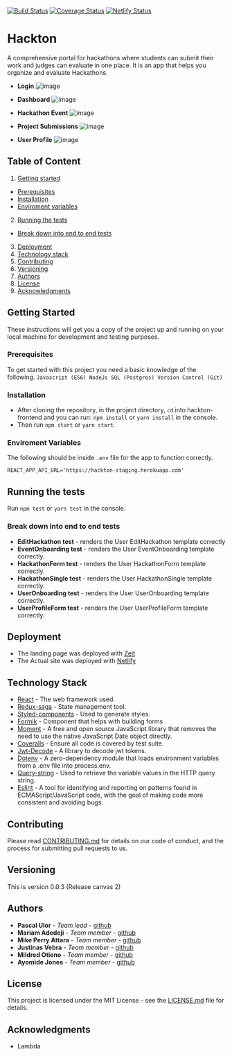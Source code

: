 [![Build Status](https://travis-ci.org/LABS-EU3/hackton-frontend.svg?branch=develop)](https://travis-ci.org/LABS-EU3/hackton-frontend) [![Coverage Status](https://coveralls.io/repos/github/LABS-EU3/hackton-frontend/badge.svg?branch=develop)](https://coveralls.io/github/LABS-EU3/hackton-frontend?branch=develop) [![Netlify Status](https://api.netlify.com/api/v1/badges/0b0d93d0-04af-4a75-9a62-773eed6eac75/deploy-status)](https://app.netlify.com/sites/sharp-panini-3ec54b/deploys)

# Hackton

A comprehensive portal for hackathons where students can submit their work and judges can evaluate in one place. It is an app that helps you organize and evaluate Hackathons.

* **Login**
![image](https://user-images.githubusercontent.com/33374159/73931951-8da93080-48d9-11ea-9792-f7c458007dfa.png)

* **Dashboard**
![image](https://user-images.githubusercontent.com/33374159/73932198-2475ed00-48da-11ea-9bff-1b8bff89d8da.png)

* **Hackathon Event**
![image](https://user-images.githubusercontent.com/33374159/73933138-1a54ee00-48dc-11ea-9e96-02005a40dc50.png)

* **Project Submissions**
![image](https://user-images.githubusercontent.com/33374159/73933214-3fe1f780-48dc-11ea-947c-fe942eb231b3.png)

* **User Profile**
![image](https://user-images.githubusercontent.com/33374159/73933980-e11d7d80-48dd-11ea-87b5-795d6d4c0874.png)

## Table of Content
1. [Getting started](#getting-started)
* [Prerequisites](#prerequisites)
* [Installation](#installation)
* [Enviroment variables](#enviroment-variables)
2. [Running the tests](#running-the-tests)
* [Break down into end to end tests](#break-down-into-end-to-end-tests)
3. [Deployment](#deployment)
4. [Technology stack](#technology-stack)
5. [Contributing](#contributing)
6. [Versioning](#versioning)
7. [Authors](#authors)
8. [License](#license)
9. [Acknowledgments](#acknowledgments)

## Getting Started

These instructions will get you a copy of the project up and running on your local machine for development and testing purposes.

### Prerequisites

To get started with this project you need a basic knowledge of the following.
`Javascript (ES6)
NodeJs
SQL (Postgres)
Version Control (Git)`

### Installation

* After cloning the repository, in the project directory, `cd` into hackton-frontend and you can run: `npm install` or `yarn install` in the console.
* Then run `npm start` or `yarn start`.

### Enviroment Variables
The following should be inside `.env` file for the app to function correctly.

`REACT_APP_API_URL='https://hackton-staging.herokuapp.com'`

## Running the tests

Run `npm test` or `yarn test` in the console.

### Break down into end to end tests

* **EditHackathon test** - renders the User EditHackathon template correctly
* **EventOnboarding test** - renders the User EventOnboarding template correctly.
* **HackathonForm test** - renders the User HackathonForm template correctly.
* **HackathonSingle test** - renders the User HackathonSingle template correctly.
* **UserOnboarding test** - renders the User UserOnboarding template correctly.
* **UserProfileForm test** - renders the User UserProfileForm template correctly.

## Deployment

* The landing page was deployed with [Zeit](https://hackton.co/)
* The Actual site was deployed with [Netlify](https://staging.hackton.co/register)

## Technology Stack

* [React](https://reactjs.org/) - The web framework used.
* [Redux-saga](https://redux-saga.js.org/) - State management tool.
* [Styled-components](https://www.styled-components.com/) - Used to generate styles.
* [Formik](https://jaredpalmer.com/formik) - Component that helps with building forms
* [Moment](https://momentjs.com/) - A free and open source JavaScript library that removes the need to use the native JavaScript Date object directly.
* [Coveralls](https://coveralls.io/) - Ensure all code is covered by test suite.
* [Jwt-Decode](https://jwt.io/) - A library to decode jwt tokens.
* [Dotenv](https://www.npmjs.com/package/dotenv) - A zero-dependency module that loads environment variables from a .env file into process.env. 
* [Query-string](https://www.npmjs.com/package/query-string) - Used to retrieve the variable values in the HTTP query string.
* [Eslint](https://eslint.org/) - A tool for identifying and reporting on patterns found in ECMAScript/JavaScript code, with the goal of making code more consistent and avoiding bugs.

## Contributing

Please read [CONTRIBUTING.md](https://github.com/LABS-EU3/hackton-frontend/wiki/Pull-Request-Convention) for details on our code of conduct, and the process for submitting pull requests to us.

## Versioning

This is version 0.0.3 (Release canvas 2)

## Authors

* **Pascal Ulor** - *Team lead* - [github](https://github.com/PascalUlor)
* **Mariam Adedeji** - *Team member* - [github](https://github.com/mariehposa)
* **Mike Perry Attara** - *Team member* - [github](https://github.com/mikeattara)
* **Justinas Vebra** - *Team member* - [github](https://github.com/vebradev)
* **Mildred Otieno** - *Team member* - [github](https://github.com/awuorm)
* **Ayomide Jones** - *Team member* - [github](https://github.com/Ayormeday)

## License

This project is licensed under the MIT License - see the [LICENSE.md](LICENSE.md) file for details.

## Acknowledgments

* Lambda 

